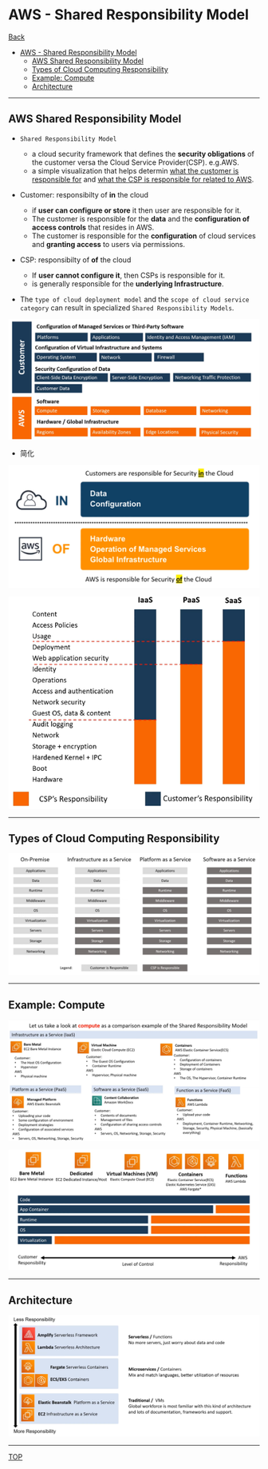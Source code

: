 # AWS - Shared Responsibility Model

[Back](../index.md)

- [AWS - Shared Responsibility Model](#aws---shared-responsibility-model)
  - [AWS Shared Responsibility Model](#aws-shared-responsibility-model)
  - [Types of Cloud Computing Responsibility](#types-of-cloud-computing-responsibility)
  - [Example: Compute](#example-compute)
  - [Architecture](#architecture)

---

## AWS Shared Responsibility Model

- `Shared Responsibility Model`

  - a cloud security framework that defines the **security obligations** of the customer versa the Cloud Service Provider(CSP). e.g.AWS.
  - a simple visualization that helps determin <u>what the customer is responsible for</u> and <u>what the CSP is responsible for related to AWS</u>.

- Customer: responsibilty of **in** the cloud

  - if **user can configure or store** it then user are responsible for it.
  - The customer is responsible for the **data** and the **configuration of access controls** that resides in AWS.
  - The customer is responsible for the **configuration** of cloud services and **granting access** to users via permissions.

- CSP: responsibilty of **of** the cloud

  - If **user cannot configure it**, then CSPs is responsible for it.
  - is generally responsible for the **underlying Infrastructure**.

- The `type of cloud deployment model` and the `scope of cloud service category` can result in specialized `Shared Responsibility Models`.

![AWS Shared Responsibility Model](./pic/shared_responsibility_model.png)

- 简化

![simplified](./pic/shared_responsibility_model_simplified.png)

![AWS Shared Responsibility Model](./pic/shared_responsibility_model02.png)

---

## Types of Cloud Computing Responsibility

![types](./pic/types.png)

---

## Example: Compute

![compute](./pic/shared_responsibility_model_compute01.png)

![compute](./pic/shared_responsibility_model_compute02.png)

---

## Architecture

![Architecture](./pic/architecture.png)

---

[TOP](#aws---shared-responsibility-model)
